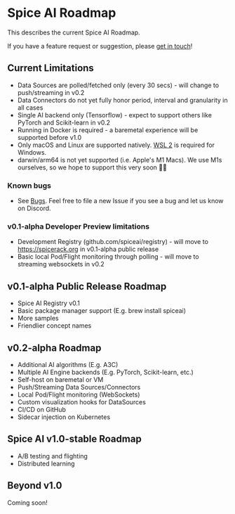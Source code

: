 # Spice AI Roadmap

This describes the current Spice AI Roadmap.

If you have a feature request or suggestion, please [get in touch](https://github.com/spiceai/spiceai#community)!

## Current Limitations

- Data Sources are polled/fetched only (every 30 secs) - will change to push/streaming in v0.2
- Data Connectors do not yet fully honor period, interval and granularity in all cases
- Single AI backend only (Tensorflow) - expect to support others like PyTorch and Scikit-learn in v0.2
- Running in Docker is required - a baremetal experience will be supported before v1.0
- Only macOS and Linux are supported natively. [WSL 2](https://docs.microsoft.com/en-us/windows/wsl/install-win10) is required for Windows.
- darwin/arm64 is not yet supported (i.e. Apple's M1 Macs). We use M1s ourselves, so we hope to support this very soon 👨‍💻

### Known bugs

- See [Bugs](https://github.com/spiceai/spiceai/labels/bug). Feel free to file a new Issue if you see a bug and let us know on Discord.

### v0.1-alpha Developer Preview limitations

- Development Registry (github.com/spiceai/registry) - will move to https://spicerack.org in v0.1-alpha public release
- Basic local Pod/Flight monitoring through polling - will move to streaming websockets in v0.2

## v0.1-alpha Public Release Roadmap

- Spice AI Registry v0.1
- Basic package manager support (E.g. brew install spiceai)
- More samples
- Friendlier concept names

## v0.2-alpha Roadmap

- Additional AI algorithms (E.g. A3C)
- Multiple AI Engine backends (E.g. PyTorch, Scikit-learn, etc.)
- Self-host on baremetal or VM
- Push/Streaming Data Sources/Connectors
- Local Pod/Flight monitoring (WebSockets)
- Custom visualization hooks for DataSources
- CI/CD on GitHub
- Sidecar injection on Kubernetes

## Spice AI v1.0-stable Roadmap

- A/B testing and flighting
- Distributed learning

## Beyond v1.0

Coming soon!
